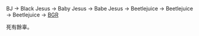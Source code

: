 BJ
-> Black Jesus
-> Baby Jesus
-> Babe Jesus
-> Beetlejuice
-> Beetlejuice
-> Beetlejuice
-> [BGR](https://www.youtube.com/watch?v=ISg_Qcd2x7Q)

死有餘辜。
